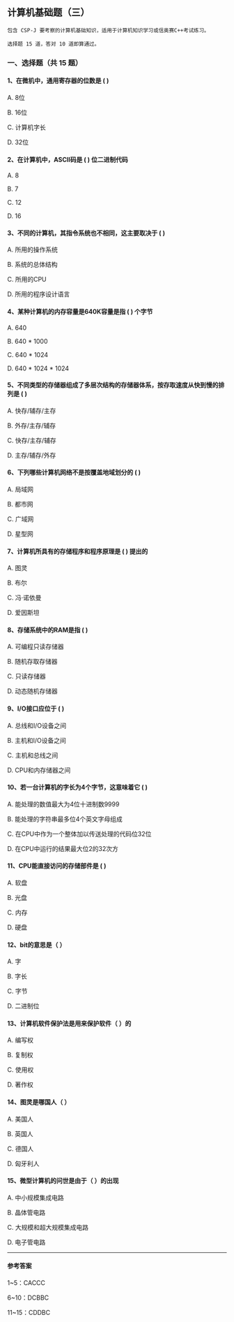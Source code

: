 ## 计算机基础题（三）

```
包含 CSP-J 要考察的计算机基础知识，适用于计算机知识学习或信奥赛C++考试练习。

选择题 15 道，答对 10 道即算通过。
```

### 一、选择题（共 15 题）

#### 1、在微机中，通用寄存器的位数是 ( )

A. 8位

B. 16位

C. 计算机字长

D. 32位

#### 2、在计算机中，ASCII码是 ( ) 位二进制代码

A. 8

B. 7

C. 12

D. 16

#### 3、不同的计算机，其指令系统也不相同，这主要取决于 ( )

A. 所用的操作系统

B. 系统的总体结构

C. 所用的CPU

D. 所用的程序设计语言

#### 4、某种计算机的内存容量是640K容量是指 ( ) 个字节

A. 640

B. 640 * 1000

C. 640 * 1024

D. 640 * 1024 * 1024

#### 5、不同类型的存储器组成了多层次结构的存储器体系，按存取速度从快到慢的排列是 ( )

A. 快存/辅存/主存

B. 外存/主存/辅存

C. 快存/主存/辅存

D. 主存/辅存/外存

#### 6、下列哪些计算机网络不是按覆盖地域划分的 ( )

A. 局域网

B. 都市网

C. 广域网

D. 星型网

#### 7、计算机所具有的存储程序和程序原理是 ( ) 提出的

A. 图灵

B. 布尔

C. 冯·诺依曼

D. 爱因斯坦

#### 8、存储系统中的RAM是指 ( )

A. 可编程只读存储器

B. 随机存取存储器

C. 只读存储器

D. 动态随机存储器

#### 9、I/O接口应位于 ( )

A. 总线和I/O设备之间

B. 主机和I/O设备之间

C. 主机和总线之间

D. CPU和内存储器之间

#### 10、若一台计算机的字长为4个字节，这意味着它 ( )

A. 能处理的数值最大为4位十进制数9999

B. 能处理的字符串最多位4个英文字母组成

C. 在CPU中作为一个整体加以传送处理的代码位32位

D. 在CPU中运行的结果最大位2的32次方

#### 11、CPU能直接访问的存储部件是 ( )

A. 软盘

B. 光盘

C. 内存

D. 硬盘

#### 12、bit的意思是（ ）

A. 字

B. 字长

C. 字节

D. 二进制位

#### 13、计算机软件保护法是用来保护软件（ ）的

A. 编写权

B. 复制权

C. 使用权

D. 著作权

#### 14、图灵是哪国人（ ）

A. 美国人

B. 英国人

C. 德国人

D. 匈牙利人

#### 15、微型计算机的问世是由于（ ）的出现

A. 中小规模集成电路

B. 晶体管电路

C. 大规模和超大规模集成电路

D. 电子管电路



---



#### 参考答案

1~5：CACCC

6~10：DCBBC

11~15：CDDBC



